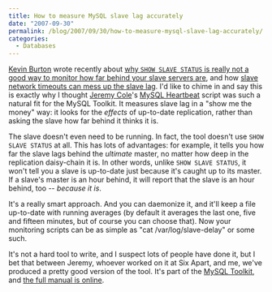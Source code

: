 ```yaml
---
title: How to measure MySQL slave lag accurately
date: "2007-09-30"
permalink: /blog/2007/09/30/how-to-measure-mysql-slave-lag-accurately/
categories:
  - Databases
---
```

[Kevin Burton][1] wrote recently about [why `SHOW SLAVE STATUS` is really not a good way to monitor how far behind your slave servers are][2], and how [slave network timeouts can mess up the slave lag][3]. I'd like to chime in and say this is exactly why I thought [Jeremy Cole][4]'s [MySQL Heartbeat][5] script was such a natural fit for the MySQL Toolkit. It measures slave lag in a "show me the money" way: it looks for the *effects* of up-to-date replication, rather than asking the slave how far behind it thinks it is.

The slave doesn't even need to be running. In fact, the tool doesn't use `SHOW SLAVE STATUS` at all. This has lots of advantages: for example, it tells you how far the slave lags behind the *ultimate* master, no matter how deep in the replication daisy-chain it is. In other words, unlike `SHOW SLAVE STATUS`, it won't tell you a slave is up-to-date just because it's caught up to its master. If a slave's master is an hour behind, it will report that the slave is an hour behind, too -- *because it is*.

It's a really smart approach. And you can daemonize it, and it'll keep a file up-to-date with running averages (by default it averages the last one, five and fifteen minutes, but of course you can choose that). Now your monitoring scripts can be as simple as "cat /var/log/slave-delay" or some such.

It's not a hard tool to write, and I suspect lots of people have done it, but I bet that between Jeremy, whoever worked on it at Six Apart, and me, we've produced a pretty good version of the tool. It's part of the [MySQL Toolkit][5], and [the full manual is online][6].

 [1]: http://feedblog.org/
 [2]: http://feedblog.org/2007/09/29/where-does-mysql-lie-about-seconds_behind_master/
 [3]: http://feedblog.org/2007/09/25/default-mysql-slave-network-timeouts-considered-harmful/
 [4]: http://jcole.us/
 [5]: http://code.google.com/p/maatkit/
 [6]: http://code.google.com/p/maatkit/doc/mysql-heartbeat.html
